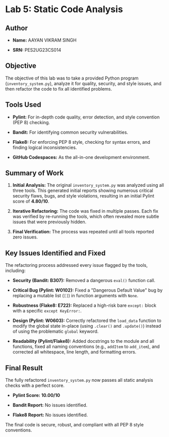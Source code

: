 # Lab 5: Static Code Analysis

## Author

* **Name:** AAYAN VIKRAM SINGH

* **SRN:** PES2UG23CS014

## Objective

The objective of this lab was to take a provided Python program (`inventory_system.py`), analyze it for quality, security, and style issues, and then refactor the code to fix all identified problems.

## Tools Used

* **Pylint:** For in-depth code quality, error detection, and style convention (PEP 8) checking.

* **Bandit:** For identifying common security vulnerabilities.

* **Flake8:** For enforcing PEP 8 style, checking for syntax errors, and finding logical inconsistencies.

* **GitHub Codespaces:** As the all-in-one development environment.

## Summary of Work

1. **Initial Analysis:** The original `inventory_system.py` was analyzed using all three tools. This generated initial reports showing numerous critical security flaws, bugs, and style violations, resulting in an initial Pylint score of **4.80/10**.

2. **Iterative Refactoring:** The code was fixed in multiple passes. Each fix was verified by re-running the tools, which often revealed more subtle issues that were previously hidden.

3. **Final Verification:** The process was repeated until all tools reported zero issues.

## Key Issues Identified and Fixed

The refactoring process addressed every issue flagged by the tools, including:

* **Security (Bandit: B307):** Removed a dangerous `eval()` function call.

* **Critical Bug (Pylint: W0102):** Fixed a "Dangerous Default Value" bug by replacing a mutable list (`[]`) in function arguments with `None`.

* **Robustness (Flake8: E722):** Replaced a high-risk bare `except:` block with a specific `except KeyError:`.

* **Design (Pylint: W0603):** Correctly refactored the `load_data` function to modify the global state in-place (using `.clear()` and `.update()`) instead of using the problematic `global` keyword.

* **Readability (Pylint/Flake8):** Added docstrings to the module and all functions, fixed all naming conventions (e.g., `addItem` to `add_item`), and corrected all whitespace, line length, and formatting errors.

## Final Result

The fully refactored `inventory_system.py` now passes all static analysis checks with a perfect score.

* **Pylint Score:** **10.00/10**

* **Bandit Report:** No issues identified.

* **Flake8 Report:** No issues identified.

The final code is secure, robust, and compliant with all PEP 8 style conventions.